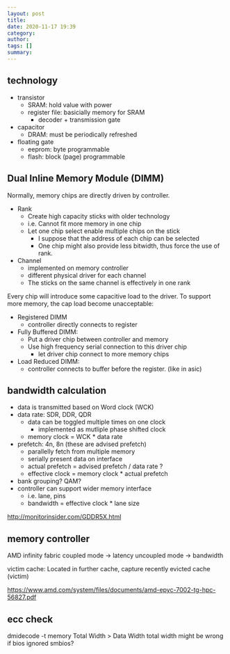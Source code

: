 ```yaml
---
layout: post
title: 
date: 2020-11-17 19:39
category: 
author: 
tags: []
summary: 
---
```


## technology

* transistor
  * SRAM: hold value with power
  * register file: basicially memory for SRAM
    * decoder + transmission gate
* capacitor
  * DRAM: must be periodically refreshed
* floating gate
  * eeprom: byte programmable
  * flash: block (page) programmable

## Dual Inline Memory Module (DIMM)

Normally, memory chips are directly driven by controller.

* Rank
  * Create high capacity sticks with older technology
  * i.e. Cannot fit more memory in one chip
  * Let one chip select enable multiple chips on the stick
    * I suppose that the address of each chip can be selected
    * One chip might also provide less bitwidth, thus force the use of rank.
* Channel
  * implemented on memory controller
  * different physical driver for each channel
  * The sticks on the same channel is effectively in one rank

Every chip will introduce some capacitive load to the driver.
To support more memory, the cap load become unacceptable:

* Registered DIMM
  * controller directly connects to register
* Fully Buffered DIMM:
  * Put a driver chip between controller and memory
  * Use high frequency serial connection to this driver chip
    * let driver chip connect to more memory chips
* Load Reduced DIMM:
  * controller connects to buffer before the register. (like in asic)

## bandwidth calculation

* data is transmitted based on Word clock (WCK)
* data rate: SDR, DDR, QDR
  * data can be toggled multiple times on one clock
    * implemented as mutliple phase shifted clock 
  * memory clock = WCK * data rate
* prefetch: 4n, 8n (these are advised prefetch)
  * parallelly fetch from multiple memory
  * serially present data on interface
  * actual prefetch = advised prefetch / data rate ?
  * effective clock = memory clock * actual prefetch
* bank grouping? QAM?
* controller can support wider memory interface
  * i.e. lane, pins
  * bandwidth = effective clock * lane size

http://monitorinsider.com/GDDR5X.html

## memory controller

AMD infinity fabric
coupled mode -> latency
uncoupled mode -> bandwidth

victim cache: Located in further cache, capture recently evicted cache (victim)

https://www.amd.com/system/files/documents/amd-epyc-7002-tg-hpc-56827.pdf

## ecc check

dmidecode -t memory
Total Width > Data Width
total width might be wrong if bios ignored smbios?
